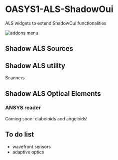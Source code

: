 # OASYS1-ALS-ShadowOui
ALS widgets to extend ShadowOui functionalities

![addons menu](https://github.com/awojdyla/OASYS1-ALS-ShadowOui/blob/master/images/addons.png "Add-on menu")

## Shadow ALS Sources

## Shadow ALS utility
Scanners

## Shadow ALS Optical Elements
### ANSYS reader



Coming soon: diaboloids and angeloids!

## To do list
+ wavefront sensors
+ adaptive optics
